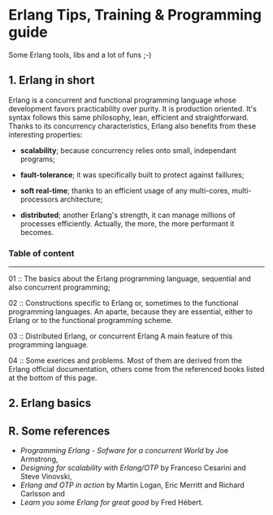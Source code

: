 # Erlang Tips, Training & Programming guide


Some Erlang tools, libs and a lot of funs ;-)


## 1. Erlang in short

Erlang is a  concurrent and functional programming language whose development favors practicability over purity. It is production oriented. It's syntax follows this same philosophy, lean, efficient and straightforward. Thanks to its concurrency characteristics, Erlang also benefits from these interesting properties:

  - **scalability**; because concurrency relies onto small, independant programs;

  - **fault-tolerance**; it was specifically built to protect against faillures;

  - **soft real-time**; thanks to an efficient usage of any multi-cores, multi-processors architecture;

  - **distributed**; another Erlang's strength, it can manage millions of processes efficiently. Actually, the more, the more performant it becomes.


### Table of content
----

01 :: The basics about the Erlang programming language, sequential and also concurrent programming;

02 :: Constructions specific to Erlang or, sometimes to the functional programming languages. An aparte, because they are essential, either to Erlang or to the functional programming scheme.

03 :: Distributed Erlang, or concurrent Erlang
A main feature of this programming language.

04 :: Some exerices and problems. Most of them are derived from the Erlang official documentation, others come from the referenced books listed at the bottom of this page.



## 2. Erlang basics





## R. Some references
- *Programming Erlang - Sofware for a concurrent World* by Joe Armstrong,
- *Designing for scalability with Erlang/OTP* by Franceso Cesarini and Steve Vinovski,
- *Erlang and OTP in action* by Martin Logan, Eric Merritt and Richard Carlsson and
- *Learn you some Erlang for great good* by Fred Hébert.
